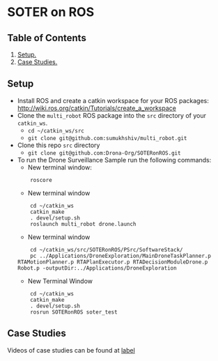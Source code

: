 # SOTER on ROS

## Table of Contents
1. [ Setup. ](#Setup)
2. [ Case Studies. ](#examples)

<a name="Setup"></a>
## Setup
- Install ROS and create a catkin workspace for your ROS packages: http://wiki.ros.org/catkin/Tutorials/create_a_workspace
- Clone the `multi_robot` ROS package into the `src` directory of your `catkin_ws`. 
    - `cd ~/catkin_ws/src`
    - `git clone git@github.com:sumukhshiv/multi_robot.git`
- Clone this repo `src` directory
    - `git clone git@github.com:Drona-Org/SOTERonROS.git`
- To run the Drone Surveillance Sample run the following commands:
    - New terminal window: 
    ```
        roscore
    ```
    - New terminal window
    ``` 
        cd ~/catkin_ws
        catkin_make
        . devel/setup.sh
        roslaunch multi_robot drone.launch
    ```
    - New terminal window
    ``` 
        cd ~/catkin_ws/src/SOTERonROS/PSrc/SoftwareStack/
        pc ../Applications/DroneExploration/MainDroneTaskPlanner.p RTAMotionPlanner.p RTAPlanExecutor.p RTADecisionModuleDrone.p Robot.p -outputDir:../Applications/DroneExploration
    ```
    - New Terminal Window
    ``` 
        cd ~/catkin_ws
        catkin_make
        . devel/setup.sh
        rosrun SOTERonROS soter_test
    ```

<a name="examples"></a>
## Case Studies

Videos of case studies can be found at [label](https://drona-org.github.io/Drona/)